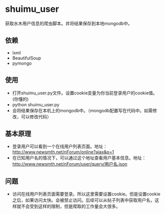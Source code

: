 # shuimu_user
获取水木用户信息的爬虫脚本。并将结果保存到本地mongodb中。

## 依赖

+ lxml
+ BeautifulSoup
+ pymongo

## 使用

+ 打开shuimu_user.py文件。设置cookie变量为你当前登录用户的cookie值。(你懂的)
+ python shuimu_user.py
+ 会将结果保存在本机上的mongodb中。（mongodb配置写在代码中。如需修改，可以修改代码）

## 基本原理

+ 登录用户可以看到一个在线用户列表页面。地址：http://www.newsmth.net/nForum/online?ajax&p=1
+ 在已知用户名的情况下，可以通过这个地址查看用户基本信息。地址：http://www.newsmth.net/nForum/user/query/用户名.json

## 问题

+ 访问在线用户列表页面需要登录。所以这里需要设置cookie。但是设置cookie之后，如果访问太快。会被禁止访问。后续可以从帖子列表中获取用户名，这样就不会受到这样的限制，但是爬取的工作量会大很多。
